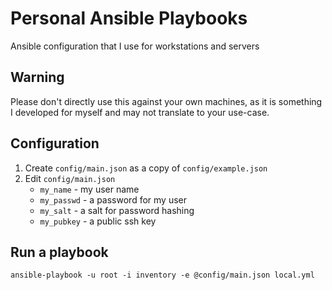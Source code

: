 # Personal Ansible Playbooks
Ansible configuration that I use for workstations and servers

## Warning 
Please don't directly use this against your own machines, as it is something I developed for myself and may not translate to your use-case.

## Configuration
1. Create ```config/main.json``` as a copy of ```config/example.json```
2. Edit ```config/main.json```
    * `my_name` - my user name
    * `my_passwd` - a password for my user
    * `my_salt` - a salt for password hashing
    * `my_pubkey` - a public ssh key

## Run a playbook
```
ansible-playbook -u root -i inventory -e @config/main.json local.yml
```
